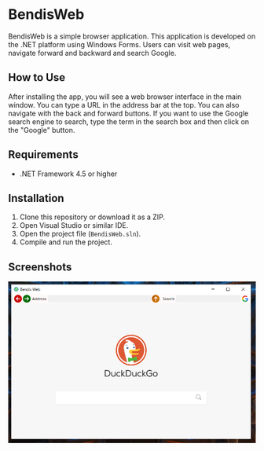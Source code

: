 # BendisWeb

BendisWeb is a simple browser application. This application is developed on the .NET platform using Windows Forms. Users can visit web pages, navigate forward and backward and search Google.

## How to Use

After installing the app, you will see a web browser interface in the main window. You can type a URL in the address bar at the top. You can also navigate with the back and forward buttons. If you want to use the Google search engine to search, type the term in the search box and then click on the "Google" button.

## Requirements

- .NET Framework 4.5 or higher

## Installation

1. Clone this repository or download it as a ZIP.
2. Open Visual Studio or similar IDE.
3. Open the project file (`BendisWeb.sln`).
4. Compile and run the project.

## Screenshots

![Main Window](BendisWeb/bendisWeb.PNG)
